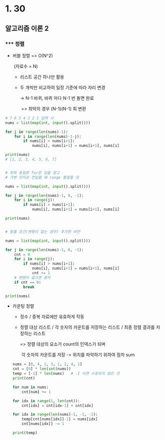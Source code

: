 # 1. 30

## 알고리즘 이론 2



### *** 정렬



* 버블 정렬  => O(N^2)

  ​       (자료수 = N)

  - 리스트 공간 하나만 활용 

  - 두 개씩만 비교하여 일정 기준에 따라 자리 변경

    -> N-1 바퀴, 바퀴 마다 N-1 번 돌면 완료

    ​    => 최악의 경우 (N-1)(N-1) 회 변환



``` python
# 7 6 5 4 3 2 1 입력 시
nums = list(map(int, input().split()))

for j in range(len(nums)-1):
    for i in range(len(nums)-1-j):
        if nums[i] > nums[i+1]:
            nums[i], nums[i+1] = nums[i+1], nums[i]

print(nums)
# [1, 2, 3, 4, 5, 6, 7]


# 위와 동일한 for문 임을 참고
# 가변 인자로 전달할 때 range 활용할 것

nums = list(map(int, input().split()))

for j in range(len(nums)-1, 0, -1):
    for i in range(j):
        if nums[i] > nums[i+1]:
            nums[i], nums[i+1] = nums[i+1], nums[i]

print(nums)


# 탈출 조건(변환이 없는 경우) 추가한 버전

nums = list(map(int, input().split()))

for j in range(len(nums)-1, 0, -1):
    cnt = 0
    for i in range(j):
        if nums[i] > nums[i+1]:
            nums[i], nums[i+1] = nums[i+1], nums[i]
            cnt += 1
    # 변환이 없으면 중지
    if cnt == 0:
        break

print(nums)
```



- 카운팅 정렬

  - 정수 / 중복 자료에만 유효하게 작동

  - 정렬 대상 리스트 / 각 숫자의 카운트를 저장하는 리스트 / 최종 정렬 결과를 저장하는 리스트

    => 정렬 대상의 요소가 count의 인덱스가 되며

    ​     각 숫자의 카운트를 저장 -> 위치를 파악하기 위하여 점차 sum

    

  ```python
  nums = [0, 4, 1, 3, 1, 2, 4, 1]
  cnt = [0] * len(set(nums))
  temp = [-1] * len(nums)   # -1 이면 수정되지 않은 것
  print(cnt)
  
  for num in nums:
      cnt[num] += 1
  
  for idx in range(1, len(cnt)):
      cnt[idx] = cnt[idx-1] + cnt[idx]
  
  for idx in range(len(nums)-1, -1, -1):
      temp[cnt[nums[idx]]-1] = nums[idx]
      cnt[nums[idx]] -= 1
  
  print(temp)
  ```

  

  

